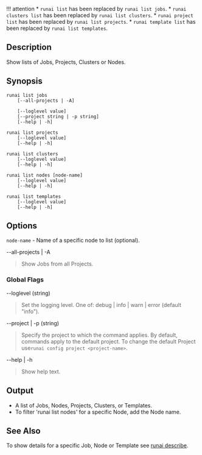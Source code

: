 !!! attention
    * `runai list` has been replaced by `runai list jobs`.
    * `runai clusters list` has been replaced by `runai list clusters`.
    * `runai project list` has been replaced by `runai list projects`.
    * `runai template list` has been replaced by `runai list templates`.

## Description

Show lists of Jobs, Projects, Clusters or Nodes.

## Synopsis

``` shell
runai list jobs 
    [--all-projects | -A]  

    [--loglevel value] 
    [--project string | -p string] 
    [--help | -h]

runai list projects 
    [--loglevel value] 
    [--help | -h]

runai list clusters  
    [--loglevel value] 
    [--help | -h]

runai list nodes [node-name]
    [--loglevel value] 
    [--help | -h]

runai list templates
    [--loglevel value] 
    [--help | -h]
```
## Options
`node-name` - Name of a specific node to list (optional).


--all-projects | -A
>  Show Jobs from all Projects.

### Global Flags

--loglevel (string)
>  Set the logging level. One of: debug | info | warn | error (default "info").

--project | -p (string)
>  Specify the project to which the command applies. By default, commands apply to the default project. To change the default Project use``runai config project <project-name>``.

--help | -h

>  Show help text.

## Output

* A list of Jobs, Nodes, Projects, Clusters, or Templates. 
* To filter 'runai list nodes' for a specific Node, add the Node name.

## See Also
To show details for a specific Job, Node or Template see [runai describe](runai-describe.md).


